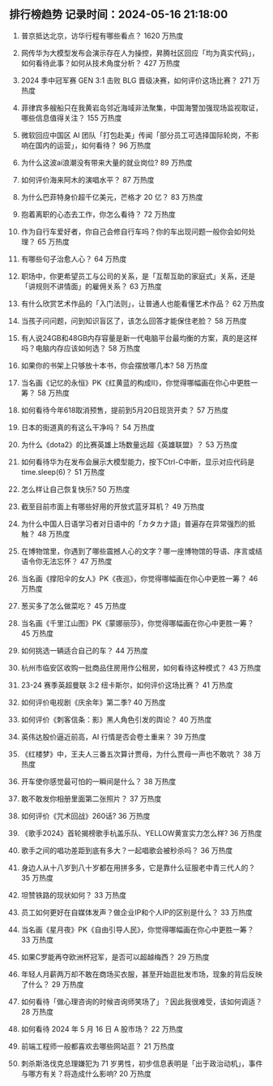 
## 排行榜趋势 记录时间：2024-05-16 21:18:00
  
  1. 普京抵达北京，访华行程有哪些看点？ 1620 万热度
    
  2. 网传华为大模型发布会演示存在人为操控，昇腾社区回应「均为真实代码」，如何看待此事？如何从技术角度分析？ 427 万热度
    
  3. 2024 季中冠军赛 GEN 3:1 击败 BLG 晋级决赛，如何评价这场比赛？ 271 万热度
    
  4. 菲律宾多艘船只在我黄岩岛邻近海域非法聚集，中国海警加强现场监视取证，哪些信息值得关注？ 155 万热度
    
  5. 微软回应中国区 AI 团队「打包赴美」传闻「部分员工可选择国际轮岗，不影响在国内的运营」，如何看待？ 96 万热度
    
  6. 为什么这波ai浪潮没有带来大量的就业岗位? 89 万热度
    
  7. 如何评价海来阿木的演唱水平？ 87 万热度
    
  8. 为什么巴菲特身价超千亿美元，芒格才 20 亿？ 83 万热度
    
  9. 抱着离职的心态去工作，你怎么看待？ 72 万热度
    
  10. 作为自行车爱好者，你自己会修自行车吗？你的车出现问题一般你会如何处理？ 65 万热度
    
  11. 有哪些句子治愈人心？ 64 万热度
    
  12. 职场中，你更希望员工与公司的关系，是「互帮互助的家庭式」关系，还是「讲规则不讲情面」的雇佣关系？ 63 万热度
    
  13. 有什么欣赏艺术作品的「入门法则」，让普通人也能看懂艺术作品？ 62 万热度
    
  14. 当孩子问问题，问到知识盲区了，该怎么回答才能保住老脸？ 58 万热度
    
  15. 有人说24GB和48GB内存容量是新一代电脑平台最均衡的方案，真的是这样吗？电脑内存应该如何选？ 58 万热度
    
  16. 如果你的书架上只够放十本书，你会摆放哪几本? 58 万热度
    
  17. 当名画《记忆的永恒》PK《红黄蓝的构成II》，你觉得哪幅画在你心中更胜一筹？ 58 万热度
    
  18. 如何看待今年618取消预售，提前到5月20日现货开卖？ 57 万热度
    
  19. 日本的街道真的有这么干净吗？ 54 万热度
    
  20. 为什么《dota2》的比赛英雄上场数量远超《英雄联盟》？ 53 万热度
    
  21. 如何看待华为在发布会展示大模型能力，按下Ctrl-C中断，显示对应代码是time.sleep(6)？ 51 万热度
    
  22. 怎么样让自己恢复快乐? 50 万热度
    
  23. 截至目前市面上有哪些好用的开放式蓝牙耳机？ 49 万热度
    
  24. 为什么中国人日语学习者对日语中的「カタカナ語」普遍存在异常强烈的抵触？ 48 万热度
    
  25. 在博物馆里，你遇到了哪些震撼人心的文字？哪一座博物馆的导语、序言或结语令你无法忘怀？ 47 万热度
    
  26. 当名画《撑阳伞的女人》PK《夜巡》，你觉得哪幅画在你心中更胜一筹？ 46 万热度
    
  27. 葱买多了怎么做菜吃？ 45 万热度
    
  28. 当名画《千里江山图》PK《蒙娜丽莎》，你觉得哪幅画在你心中更胜一筹？ 45 万热度
    
  29. 如何挑选一辆适合自己的车？ 44 万热度
    
  30. 杭州市临安区收购一批商品住房用作公租房，如何看待这种模式？ 43 万热度
    
  31. 23-24 赛季英超曼联 3:2 纽卡斯尔，如何评价这场比赛？ 41 万热度
    
  32. 如何评价电视剧《庆余年》第二季? 40 万热度
    
  33. 如何评价《刺客信条：影》黑人角色引发的舆论？ 40 万热度
    
  34. 英伟达股价逼近前高，AI 行情是否会卷土重来？ 39 万热度
    
  35. 《红楼梦》中，王夫人三番五次算计贾母，为什么贾母一声也不敢吭？ 38 万热度
    
  36. 开车使你感觉最可怕的一瞬间是什么？ 38 万热度
    
  37. 敢不敢发你相册里面第二张照片？ 37 万热度
    
  38. 如何评价《咒术回战》260话? 36 万热度
    
  39. 《歌手2024》首轮揭榜歌手杭盖乐队、YELLOW黄宣实力怎么样? 36 万热度
    
  40. 歌手之间的唱功差距到底有多大？一起唱歌会被秒杀吗？ 36 万热度
    
  41. 身边人从十八岁到八十岁都在用拼多多，它是靠什么征服老中青三代人的？ 35 万热度
    
  42. 坦赞铁路的现状如何？ 33 万热度
    
  43. 员工如何更好在自媒体发声？做企业IP和个人IP的区别是什么？ 33 万热度
    
  44. 当名画《星月夜》PK《自由引导人民》，你觉得哪幅画在你心中更胜一筹？ 33 万热度
    
  45. 如果C罗能再夺欧洲杯冠军，是否可以超越梅西？ 29 万热度
    
  46. 年轻人月薪两万却不敢在商场买衣服，甚至开始逛批发市场，现象的背后反映了什么？ 29 万热度
    
  47. 如何看待「做心理咨询的时候咨询师笑场了」？因此我很难受，该如何调适？ 28 万热度
    
  48. 如何看待 2024 年 5 月 16 日 A 股市场？ 22 万热度
    
  49. 前端工程师一般都喜欢去哪些网站逛？ 21 万热度
    
  50. 刺杀斯洛伐克总理嫌犯为 71 岁男性，初步信息表明是「出于政治动机」，事件与哪方有关？将造成什么影响? 20 万热度
    